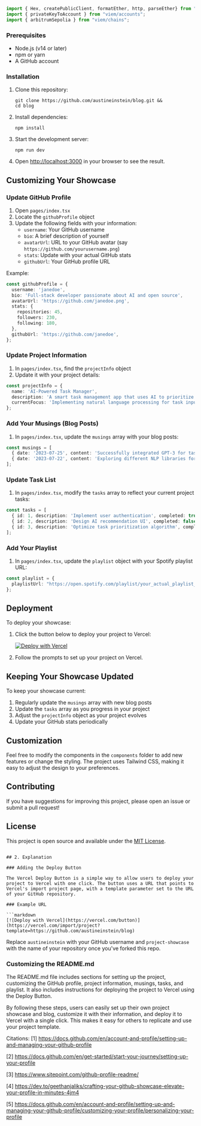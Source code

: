 ```typescript
import { Hex, createPublicClient, formatEther, http, parseEther} from "viem";
import { privateKeyToAccount } from "viem/accounts";
import { arbitrumSepolia } from "viem/chains";
```

### Prerequisites

- Node.js (v14 or later)
- npm or yarn
- A GitHub account

### Installation

1. Clone this repository:
   ```
   git clone https://github.com/austineinstein/blog.git &&
   cd blog
   ```

2. Install dependencies:
   ```
   npm install
   ```

3. Start the development server:
   ```
   npm run dev
   ```

4. Open [http://localhost:3000](http://localhost:3000) in your browser to see the result.

## Customizing Your Showcase

### Update GitHub Profile

1. Open `pages/index.tsx`
2. Locate the `githubProfile` object
3. Update the following fields with your information:
   - `username`: Your GitHub username
   - `bio`: A brief description of yourself
   - `avatarUrl`: URL to your GitHub avatar (say `https://github.com/yourusername.png`)
   - `stats`: Update with your actual GitHub stats
   - `githubUrl`: Your GitHub profile URL

Example:
```typescript
const githubProfile = {
  username: 'janedoe',
  bio: 'Full-stack developer passionate about AI and open source',
  avatarUrl: 'https://github.com/janedoe.png',
  stats: {
    repositories: 45,
    followers: 230,
    following: 180,
  },
  githubUrl: 'https://github.com/janedoe',
};
```

### Update Project Information

1. In `pages/index.tsx`, find the `projectInfo` object
2. Update it with your project details:

```typescript
const projectInfo = {
  name: 'AI-Powered Task Manager',
  description: 'A smart task management app that uses AI to prioritize and schedule tasks',
  currentFocus: 'Implementing natural language processing for task input',
};
```

### Add Your Musings (Blog Posts)

1. In `pages/index.tsx`, update the `musings` array with your blog posts:

```typescript
const musings = [
  { date: '2023-07-25', content: 'Successfully integrated GPT-3 for task analysis!' },
  { date: '2023-07-22', content: 'Exploring different NLP libraries for the project.' },
];
```

### Update Task List

1. In `pages/index.tsx`, modify the `tasks` array to reflect your current project tasks:

```typescript
const tasks = [
  { id: 1, description: 'Implement user authentication', completed: true, tags: ['backend', 'security'] },
  { id: 2, description: 'Design AI recommendation UI', completed: false, tags: ['frontend', 'AI'] },
  { id: 3, description: 'Optimize task prioritization algorithm', completed: false, tags: ['backend', 'AI'] },
];
```

### Add Your Playlist

1. In `pages/index.tsx`, update the `playlist` object with your Spotify playlist URL:

```typescript
const playlist = {
  playlistUrl: "https://open.spotify.com/playlist/your_actual_playlist_id"
};
```

## Deployment

To deploy your showcase:

1. Click the button below to deploy your project to Vercel:

   [![Deploy with Vercel](https://vercel.com/button)](https://vercel.com/import/project?template=https://github.com/austineinstein/blog)

2. Follow the prompts to set up your project on Vercel.

## Keeping Your Showcase Updated

To keep your showcase current:

1. Regularly update the `musings` array with new blog posts
2. Update the `tasks` array as you progress in your project
3. Adjust the `projectInfo` object as your project evolves
4. Update your GitHub stats periodically

## Customization

Feel free to modify the components in the `components` folder to add new features or change the styling. The project uses Tailwind CSS, making it easy to adjust the design to your preferences.

## Contributing

If you have suggestions for improving this project, please open an issue or submit a pull request!

## License

This project is open source and available under the [MIT License](LICENSE).
```

## 2. Explanation

### Adding the Deploy Button

The Vercel Deploy Button is a simple way to allow users to deploy your project to Vercel with one click. The button uses a URL that points to Vercel's import project page, with a template parameter set to the URL of your GitHub repository.

### Example URL

```markdown
[![Deploy with Vercel](https://vercel.com/button)](https://vercel.com/import/project?template=https://github.com/austineinstein/blog)
```

Replace `austineinstein` with your GitHub username and `project-showcase` with the name of your repository once you've forked this repo.

### Customizing the README.md

The README.md file includes sections for setting up the project, customizing the GitHub profile, project information, musings, tasks, and playlist. It also includes instructions for deploying the project to Vercel using the Deploy Button.

By following these steps, users can easily set up their own project showcase and blog, customize it with their information, and deploy it to Vercel with a single click. This makes it easy for others to replicate and use your project template.

Citations:
[1] https://docs.github.com/en/account-and-profile/setting-up-and-managing-your-github-profile

[2] https://docs.github.com/en/get-started/start-your-journey/setting-up-your-profile

[3] https://www.sitepoint.com/github-profile-readme/

[4] https://dev.to/geethanjaliks/crafting-your-github-showcase-elevate-your-profile-in-minutes-4jm4

[5] https://docs.github.com/en/account-and-profile/setting-up-and-managing-your-github-profile/customizing-your-profile/personalizing-your-profile
